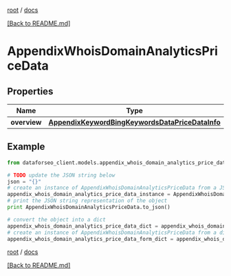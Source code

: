 [root](./../ "root") / [docs](./ "docs")

[[Back to README.md]](./../README.md "[Back to README.md]")

# AppendixWhoisDomainAnalyticsPriceData

## Properties

Name | Type | Description | Notes
------------ | ------------- | ------------- | -------------
**overview** | [**AppendixKeywordBingKeywordsDataPriceDataInfo**](AppendixKeywordBingKeywordsDataPriceDataInfo.md) |  | [optional]

## Example

```python
from dataforseo_client.models.appendix_whois_domain_analytics_price_data import AppendixWhoisDomainAnalyticsPriceData

# TODO update the JSON string below
json = "{}"
# create an instance of AppendixWhoisDomainAnalyticsPriceData from a JSON string
appendix_whois_domain_analytics_price_data_instance = AppendixWhoisDomainAnalyticsPriceData.from_json(json)
# print the JSON string representation of the object
print AppendixWhoisDomainAnalyticsPriceData.to_json()

# convert the object into a dict
appendix_whois_domain_analytics_price_data_dict = appendix_whois_domain_analytics_price_data_instance.to_dict()
# create an instance of AppendixWhoisDomainAnalyticsPriceData from a dict
appendix_whois_domain_analytics_price_data_form_dict = appendix_whois_domain_analytics_price_data.from_dict(appendix_whois_domain_analytics_price_data_dict)
```

  

[root](./../ "root") / [docs](./ "docs")

[[Back to README.md]](./../README.md "[Back to README.md]")